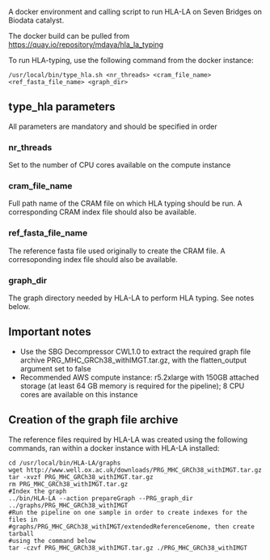 A docker environment and calling script to run HLA-LA on Seven Bridges on Biodata catalyst.

The docker build can be pulled from https://quay.io/repository/mdaya/hla_la_typing

To run HLA-typing, use the following command from the docker instance:

```
/usr/local/bin/type_hla.sh <nr_threads> <cram_file_name> <ref_fasta_file_name> <graph_dir>
```

## type_hla parameters

All parameters are mandatory and should be specified in order

### nr_threads

Set to the number of CPU cores available on the compute instance

### cram_file_name

Full path name of the CRAM file on which HLA typing should be run. A corresponding CRAM index file should also be available.

### ref_fasta_file_name

The reference fasta file used originally to create the CRAM file. A corresoponding index file should also be available.

### graph_dir

The graph directory needed by HLA-LA to perform HLA typing. See notes below. 

## Important notes

* Use the SBG Decompressor CWL1.0 to extract the required graph file archive PRG\_MHC\_GRCh38\_withIMGT.tar.gz, with the flatten_output argument set to false
* Recommended AWS compute instance: r5.2xlarge with 150GB attached storage (at least 64 GB memory is required for the pipeline); 8 CPU cores are available on this instance

## Creation of the graph file archive

The reference files required by HLA-LA was created using the following commands, ran within a docker instance with HLA-LA installed:

```
cd /usr/local/bin/HLA-LA/graphs
wget http://www.well.ox.ac.uk/downloads/PRG_MHC_GRCh38_withIMGT.tar.gz
tar -xvzf PRG_MHC_GRCh38_withIMGT.tar.gz
rm PRG_MHC_GRCh38_withIMGT.tar.gz
#Index the graph
../bin/HLA-LA --action prepareGraph --PRG_graph_dir ../graphs/PRG_MHC_GRCh38_withIMGT
#Run the pipeline on one sample in order to create indexes for the files in
#graphs/PRG_MHC_GRCh38_withIMGT/extendedReferenceGenome, then create tarball
#using the command below
tar -czvf PRG_MHC_GRCh38_withIMGT.tar.gz ./PRG_MHC_GRCh38_withIMGT 
```

